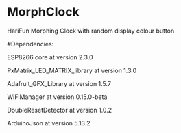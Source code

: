 # MorphClock
HariFun Morphing Clock with random display colour button

#Dependencies: 

ESP8266 core at version 2.3.0

PxMatrix_LED_MATRIX_library at version 1.3.0

Adafruit_GFX_Library at version 1.5.7

WiFiManager at version 0.15.0-beta

DoubleResetDetector at version 1.0.2

ArduinoJson at version 5.13.2
